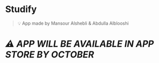 # Studify

> 💡 App made by Mansour Alshebli & Abdulla Alblooshi

# _⚠️ APP WILL BE AVAILABLE IN APP STORE BY OCTOBER_
